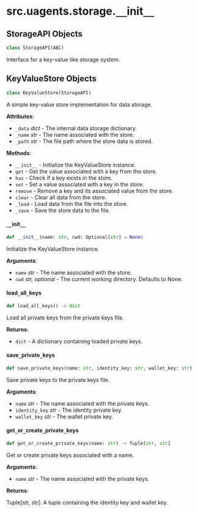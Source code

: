 <a id="src.uagents.storage.__init__"></a>

# src.uagents.storage.`__`init`__`

<a id="src.uagents.storage.__init__.StorageAPI"></a>

## StorageAPI Objects

```python
class StorageAPI(ABC)
```

Interface for a key-value like storage system.

<a id="src.uagents.storage.__init__.KeyValueStore"></a>

## KeyValueStore Objects

```python
class KeyValueStore(StorageAPI)
```

A simple key-value store implementation for data storage.

**Attributes**:

- `_data` _dict_ - The internal data storage dictionary.
- `_name` _str_ - The name associated with the store.
- `_path` _str_ - The file path where the store data is stored.
  

**Methods**:

- `__init__` - Initialize the KeyValueStore instance.
- `get` - Get the value associated with a key from the store.
- `has` - Check if a key exists in the store.
- `set` - Set a value associated with a key in the store.
- `remove` - Remove a key and its associated value from the store.
- `clear` - Clear all data from the store.
- `_load` - Load data from the file into the store.
- `_save` - Save the store data to the file.

<a id="src.uagents.storage.__init__.KeyValueStore.__init__"></a>

#### `__`init`__`

```python
def __init__(name: str, cwd: Optional[str] = None)
```

Initialize the KeyValueStore instance.

**Arguments**:

- `name` _str_ - The name associated with the store.
- `cwd` _str, optional_ - The current working directory. Defaults to None.

<a id="src.uagents.storage.__init__.load_all_keys"></a>

#### load`_`all`_`keys

```python
def load_all_keys() -> dict
```

Load all private keys from the private keys file.

**Returns**:

- `dict` - A dictionary containing loaded private keys.

<a id="src.uagents.storage.__init__.save_private_keys"></a>

#### save`_`private`_`keys

```python
def save_private_keys(name: str, identity_key: str, wallet_key: str)
```

Save private keys to the private keys file.

**Arguments**:

- `name` _str_ - The name associated with the private keys.
- `identity_key` _str_ - The identity private key.
- `wallet_key` _str_ - The wallet private key.

<a id="src.uagents.storage.__init__.get_or_create_private_keys"></a>

#### get`_`or`_`create`_`private`_`keys

```python
def get_or_create_private_keys(name: str) -> Tuple[str, str]
```

Get or create private keys associated with a name.

**Arguments**:

- `name` _str_ - The name associated with the private keys.
  

**Returns**:

  Tuple[str, str]: A tuple containing the identity key and wallet key.


